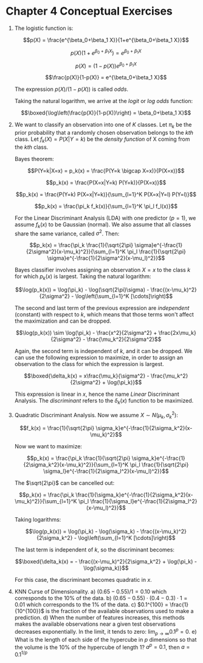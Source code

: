 # Chapter 4 Conceptual Exercises

1. The logistic function is:

    $$p(X) = \frac{e^{\beta_0+\beta_1 X}}{1+e^{\beta_0+\beta_1 X}}$$

    $$p(X) (1+e^{\beta_0+\beta_1 X}) = e^{\beta_0+\beta_1 X}$$

    $$p(X) = (1-p(X))e^{\beta_0+\beta_1 X}$$

    $$\frac{p(X)}{1-p(X)} = e^{\beta_0+\beta_1 X}$$

    The expression $p(X)/(1-p(X))$ is called *odds*.

    Taking the natural logarithm, we arrive at the *logit* or *log odds* function:

    $$\boxed{\log\left(\frac{p(X)}{1-p(X)}\right) = \beta_0+\beta_1 X}$$

2. We want to classify an observation into one of *K* classes. Let $\pi_k$ be the prior probability that a randomly chosen observation belongs to the *kth* class. Let $f_k(X)=P(X|Y=k)$ be the *density function* of X coming from the *kth* class.

    Bayes theorem:

    $$P(Y=k|X=x) = p_k(x) = \frac{P(Y=k \bigcap X=x)}{P(X=x)}$$

    $$p_k(x) = \frac{P(X=x|Y=k) P(Y=k)}{P(X=x)}$$

    $$p_k(x) = \frac{P(Y=k) P(X=x|Y=k)}{\sum_{l=1}^K P(X=x|Y=l) P(Y=l)}$$

    $$p_k(x) = \frac{\pi_k f_k(x)}{\sum_{l=1}^K \pi_l f_l(x)}$$

    For the Linear Discriminant Analysis (LDA) with one predictor ($p=1$), we assume $f_k(x)$ to be Gaussian (normal). We also assume that all classes share the same variance, called $\sigma^2$. Then:

    $$p_k(x) = \frac{\pi_k \frac{1}{\sqrt{2\pi} \sigma}e^{-\frac{1}{2\sigma^2}(x-\mu_k)^2}}{\sum_{l=1}^K \pi_l \frac{1}{\sqrt{2\pi} \sigma}e^{-\frac{1}{2\sigma^2}(x-\mu_l)^2}}$$

    Bayes classifier involves assigning an observation $X=x$ to the class $k$ for which $p_k(x)$ is largest. Taking the natural logarithm:

    $$\log(p_k(x)) = \log(\pi_k) - \log(\sqrt{2\pi}\sigma) - \frac{(x-\mu_k)^2}{2\sigma^2} - \log\left(\sum_{l=1}^K [\cdots]\right)$$

    The second and last term of the previous expression are *independent* (constant) with respect to *k*, which means that those terms won't affect the maximization and can be dropped.

    $$\log(p_k(x)) \sim \log(\pi_k) - \frac{x^2}{2\sigma^2} + \frac{2x\mu_k}{2\sigma^2} - \frac{\mu_k^2}{2\sigma^2}$$

    Again, the second term is independent of *k*, and it can be dropped. We can use the following expression to maximize, in order to assign an observation to the class for which the expression is largest.

    $$\boxed{\delta_k(x) = x\frac{\mu_k}{\sigma^2} - \frac{\mu_k^2}{2\sigma^2} + \log(\pi_k)}$$

    This expression is linear in *x*, hence the name *Linear* Discriminant Analysis. The *discriminant* refers to the $\delta_k(x)$ function to be maximized.

3. Quadratic Discriminant Analysis. Now we assume $X \sim N(\mu_k, \sigma_k^2)$:

    $$f_k(x) = \frac{1}{\sqrt{2\pi} \sigma_k}e^{-\frac{1}{2\sigma_k^2}(x-\mu_k)^2}$$

    Now we want to maximize:

    $$p_k(x) = \frac{\pi_k \frac{1}{\sqrt{2\pi} \sigma_k}e^{-\frac{1}{2\sigma_k^2}(x-\mu_k)^2}}{\sum_{l=1}^K \pi_l \frac{1}{\sqrt{2\pi} \sigma_l}e^{-\frac{1}{2\sigma_l^2}(x-\mu_l)^2}}$$

    The $\sqrt{2\pi}$ can be cancelled out:

    $$p_k(x) = \frac{\pi_k \frac{1}{\sigma_k}e^{-\frac{1}{2\sigma_k^2}(x-\mu_k)^2}}{\sum_{l=1}^K \pi_l \frac{1}{\sigma_l}e^{-\frac{1}{2\sigma_l^2}(x-\mu_l)^2}}$$

    Taking logarithms:

    $$\log(p_k(x)) = \log(\pi_k) - \log(\sigma_k) - \frac{(x-\mu_k)^2}{2\sigma_k^2} - \log\left(\sum_{l=1}^K [\cdots]\right)$$

    The last term is independent of *k*, so the discriminant becomes:

    $$\boxed{\delta_k(x) = - \frac{(x-\mu_k)^2}{2\sigma_k^2} + \log(\pi_k) - \log(\sigma_k)}$$

    For this case, the discriminant becomes quadratic in *x*.

4. KNN Curse of Dimensionality.
  a) $(0.65-0.55)/1 = 0.10$ which corresponds to the $10\%$ of the data.
  b) $(0.65-0.55)\cdot (0.4-0.3)\cdot 1 = 0.01$ which corresponds to the $1\%$ of the data.
  c) $0.1^{100} = \frac{1}{10^{100}}$ is the fraction of the available observations used to make a prediction.
  d) When the number of features increases, this methods makes the available observations near a given test observations decreases exponentially. In the limit, it tends to zero: $\lim_{p\to \infty} 0.1^p = 0$.
  e) What is the length of each side of the hypercube in *p* dimensions so that the volume is the 10% of the hypercube of length 1? $a^p = 0.1$, then $a = 0.1^{1/p}$